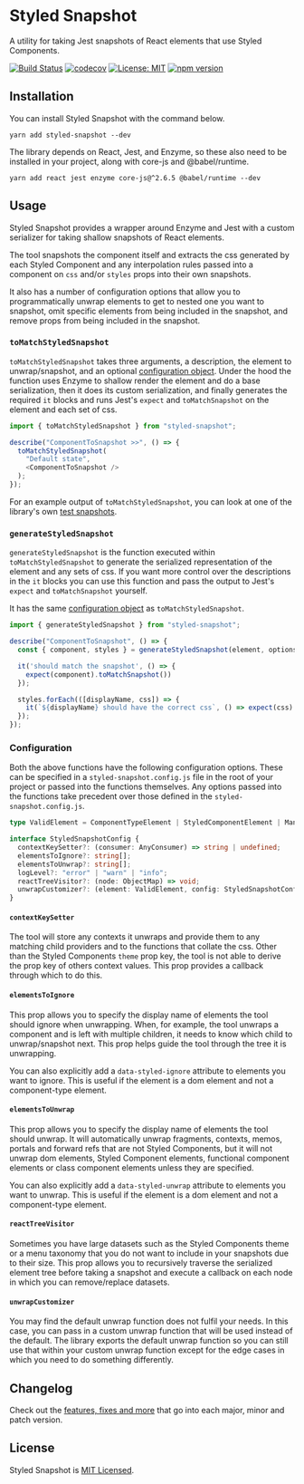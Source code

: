 # Styled Snapshot

A utility for taking Jest snapshots of React elements that use Styled Components.

[![Build Status](https://travis-ci.org/badbatch/styled-snapshot.svg?branch=master)](https://travis-ci.org/badbatch/styled-snapshot)
[![codecov](https://codecov.io/gh/badbatch/styled-snapshot/branch/master/graph/badge.svg)](https://codecov.io/gh/badbatch/styled-snapshot)
[![License: MIT](https://img.shields.io/badge/License-MIT-yellow.svg)](LICENSE)
[![npm version](https://badge.fury.io/js/styled-snapshot.svg)](https://badge.fury.io/js/styled-snapshot)

## Installation

You can install Styled Snapshot with the command below.

```shell
yarn add styled-snapshot --dev
```

The library depends on React, Jest, and Enzyme, so these also need to be installed in your project, along with
core-js and @babel/runtime.

```shell
yarn add react jest enzyme core-js@^2.6.5 @babel/runtime --dev
```

## Usage

Styled Snapshot provides a wrapper around Enzyme and Jest with a custom serializer for taking shallow snapshots of
React elements.

The tool snapshots the component itself and extracts the css generated by each Styled Component and any
interpolation rules passed into a component on `css` and/or `styles` props into their own snapshots.

It also has a number of configuration options that allow you to programmatically unwrap elements to get to
nested one you want to snapshot, omit specific elements from being included in the snapshot, and remove props from
being included in the snapshot.

### `toMatchStyledSnapshot`

`toMatchStyledSnapshot` takes three arguments, a description, the element to unwrap/snapshot, and an optional
[configuration object](#configuration). Under the hood the function uses Enzyme to shallow render the element and do
a base serialization, then it does its custom serialization, and finally generates the required `it` blocks and runs
Jest's `expect` and `toMatchSnapshot` on the element and each set of css.

```javascript
import { toMatchStyledSnapshot } from "styled-snapshot";

describe("ComponentToSnapshot >>", () => {
  toMatchStyledSnapshot(
    "Default state",
    <ComponentToSnapshot />
  );
});
```

For an example output of `toMatchStyledSnapshot`, you can look at one of the library's own
[test snapshots](./src/to-match-styled-snapshot/__snapshots__/index.test.tsx.snap).

### `generateStyledSnapshot`

`generateStyledSnapshot` is the function executed within `toMatchStyledSnapshot` to generate the serialized
representation of the element and any sets of css. If you want more control over the descriptions in the `it` blocks
you can use this function and pass the output to Jest's `expect` and `toMatchSnapshot` yourself.

It has the same [configuration object](#configuration) as `toMatchStyledSnapshot`.

```javascript
import { generateStyledSnapshot } from "styled-snapshot";

describe("ComponentToSnapshot", () => {
  const { component, styles } = generateStyledSnapshot(element, options);

  it('should match the snapshot', () => {
    expect(component).toMatchSnapshot())
  });

  styles.forEach(([displayName, css]) => {
    it(`${displayName} should have the correct css`, () => expect(css).toMatchSnapshot());
  });
});
```

### Configuration

Both the above functions have the following configuration options. These can be specified in a
`styled-snapshot.config.js` file in the root of your project or passed into the functions themselves. Any options
passed into the functions take precedent over those defined in the `styled-snapshot.config.js`.

```typescript
type ValidElement = ComponentTypeElement | StyledComponentElement | MandatoryUnwrapElement | DomElement;

interface StyledSnapshotConfig {
  contextKeySetter?: (consumer: AnyConsumer) => string | undefined;
  elementsToIgnore?: string[];
  elementsToUnwrap?: string[];
  logLevel?: "error" | "warn" | "info";
  reactTreeVisitor?: (node: ObjectMap) => void;
  unwrapCustomizer?: (element: ValidElement, config: StyledSnapshotConfig) => ValidElement | ReactNode;
}
```

#### `contextKeySetter`

The tool will store any contexts it unwraps and provide them to any matching child providers and to the functions
that collate the css. Other than the Styled Components `theme` prop key, the tool is not able to derive the prop key
of others context values. This prop provides a callback through which to do this.

#### `elementsToIgnore`

This prop allows you to specify the display name of elements the tool should ignore when unwrapping. When, for example,
the tool unwraps a component and is left with multiple children, it needs to know which child to unwrap/snapshot next.
This prop helps guide the tool through the tree it is unwrapping.

You can also explicitly add a `data-styled-ignore` attribute to elements you want to ignore. This is useful if the
element is a dom element and not a component-type element.

#### `elementsToUnwrap`

This prop allows you to specify the display name of elements the tool should unwrap. It will automatically unwrap
fragments, contexts, memos, portals and forward refs that are not Styled Components, but it will not unwrap
dom elements, Styled Component elements, functional component elements or class component elements unless they are
specified.

You can also explicitly add a `data-styled-unwrap` attribute to elements you want to unwrap. This is useful if the
element is a dom element and not a component-type element.

#### `reactTreeVisitor`

Sometimes you have large datasets such as the Styled Components theme or a menu taxonomy that you do not want to
include in your snapshots due to their size. This prop allows you to recursively traverse the serialized element
tree before taking a snapshot and execute a callback on each node in which you can remove/replace datasets.

#### `unwrapCustomizer`

You may find the default unwrap function does not fulfil your needs. In this case, you can pass in a custom unwrap
function that will be used instead of the default. The library exports the default unwrap function so you can still
use that within your custom unwrap function except for the edge cases in which you need to do something differently.

## Changelog

Check out the [features, fixes and more](CHANGELOG.md) that go into each major, minor and patch version.

## License

Styled Snapshot is [MIT Licensed](LICENSE).
